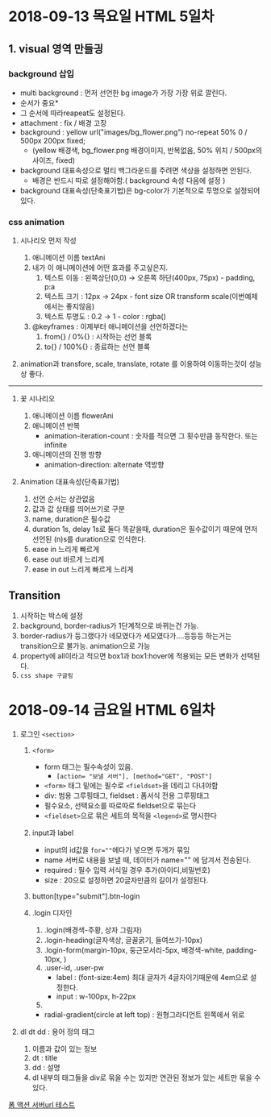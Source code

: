 # 2018-09-13 목요일 HTML 5일차

## 1. visual 영역 만들긩 

### background 삽입
- multi background : 먼저 선언한 bg image가 가장 가장 위로 깔린다.
- 순서가  중요*
- 그 순서에 따라reapeat도 설정된다.
- attachment : fix / 배경 고장
-  background : yellow url("images/bg_flower.png") no-repeat 50% 0 / 500px 200px fixed;
    * (yellow 배경색, bg_flower.png 배경이미지, 반복없음, 50% 위치 / 500px의 사이즈, fixed)
- background 대표속성으로 멀티 백그라운드를 주려면 색상을 설정하면 안된다.
    * 배경은 반드시 따로 설정해야함.( background 속성 다음에 설정 )
- background 대표속성(단축표기법)은 bg-color가 기본적으로 투명으로 설정되어있다.

### css animation
1. 시나리오 먼저 작성
    1. 애니메이션 이름 textAni
    1. 내가 이 애니메이션에 어떤 효과를 주고싶은지.
        1. 텍스트 이동 : 왼쪽상단(0,0) → 오른쪽 하단(400px, 75px) -  padding, p:a
        1. 텍스트 크기 : 12px → 24px -  font size OR transform scale(이번예제에서는 좋지않음)
        1. 텍스트 투명도 : 0.2 → 1  - color : rgba()
    1. @keyframes : 이제부터 애니메이션을 선언하겠다는
        1. from{} / 0%{} : 시작하는 선언 블록
        1. to{} / 100%{} : 종료하는 선언 블록 

1. animation과 transfore, scale, translate, rotate 를 이용하여 이동하는것이 성능상 좋다.


---
1. 꽃 시나리오
    1. 애니메이션 이름 flowerAni
    1. 애니메이션 반복 
        - animation-iteration-count : 숫자를 적으면 그 횟수만큼 동작한다. 또는 infinite
    1. 애니메이션의 진행 방향
        - animation-direction: alternate 역방향 

1. Animation  대표속성(단축표기법)
    1. 선언 순서는 상관없음
    1. 값과 값 상태를 띄어쓰기로 구분
    1. name, duration은 필수값
    1. duration 1s,  delay 1s로 둘다 똑같을때, duration은 필수값이기 때문에 먼저 선언된 (n)s를 duration으로 인식한다.
    1. ease in 느리게 빠르게
    1. ease out 바르게 느리게
    1. ease in out 느리게 빠르게 느리게

## Transition
1. 시작하는 박스에 설정
1. background, border-radius가 1단계적으로 바뀌는건 가능.
1. border-radius가 둥그랬다가 네모였다가 세모였다가....등등등 하는거는 transition으로 불가능. animation으로 가능
1. property에 all이라고 적으면 box1과 box1:hover에 적용되는 모든 변화가 선택된다.
1. `css shape 구글링`







# 2018-09-14 금요일 HTML 6일차

1. 로그인 `<section>`
    1. `<form>` 
        * form 태그는 필수속성이 있음.
            * `[action= "보낼 서버"], [method="GET", "POST"]`
        * `<form>` 태그 밑에는 필수로 `<fieldset>`을 데리고 다녀야함
        * div: 범용 그루핑태그, fieldset : 폼서식 전용 그루핑태그
        * 필수요소, 선택요소를 따로따로 fieldset으로 묶는다
        * `<fieldset>`으로 묶은 세트의 목적을 `<legend>`로 명시한다
    1. input과 label
        * input의 id값을 `for=""`에다가 넣으면 두개가 묶임
        * name 서버로 내용을 보낼 때, 데이터가 name="" 에 담겨서 전송된다. 
        * required : 필수 입력 서식일 경우 추가(아이디,비밀번호)
        * size : 20으로 설정하면 20글자만큼의 길이가 설정된다.


    1. button[type="submit"].btn-login


    1. .login 디자인
        1. .login(배경색-주황, 상자 그림자)
        1. .login-heading(글자색상, 글꼴굵기, 들여쓰기-10px)
        1. .login-form(margin-10px, 둥근모서리-5px, 배경색-white, padding-10px, )
        1. .user-id, .user-pw
            * label : (font-size:4em) 최대 글자가 4글자이기때문에 4em으로 설정한다.
            * input : w-100px, h-22px
        1. 


        * radial-gradient(circle at left top) : 원형그라디언트 왼쪽에서 위로


1. dl dt dd : 용어 정의 태그
    1. 이름과 값이 있는 정보
    1. dt : title
    1. dd : 설명
    1. dl 내부의 태그들을 div로 묶을 수는 있지만 연관된 정보가 있는 세트만 묶을 수 있다.
    




[폼 액션 서버url 테스트](https://formspree.io/)